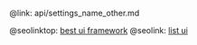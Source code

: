 @link: api/settings_name_other.md

@seolinktop: [best ui framework](https://webix.com)
@seolink: [list ui](https://webix.com/widget/list/)